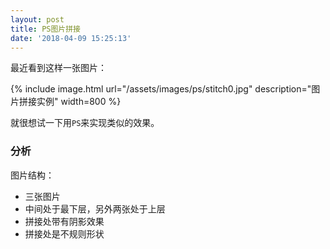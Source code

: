 ```yaml
---
layout: post
title: PS图片拼接
date: '2018-04-09 15:25:13'
---
```


最近看到这样一张图片：

{% include image.html url="/assets/images/ps/stitch0.jpg" description="图片拼接实例" width=800 %}

就很想试一下用`PS`来实现类似的效果。

### 分析

图片结构：

- 三张图片
- 中间处于最下层，另外两张处于上层
- 拼接处带有阴影效果
- 拼接处是不规则形状